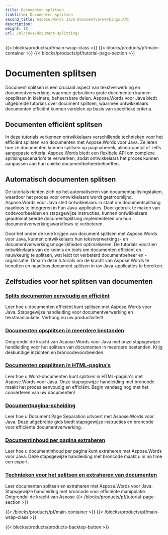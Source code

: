```yaml
---
title: Documenten splitsen
linktitle: Documenten splitsen
second_title: Aspose.Words Java Documentverwerkings-API
description: 
weight: 18
url: /nl/java/document-splitting/
---
```


{{< blocks/products/pf/main-wrap-class >}}
{{< blocks/products/pf/main-container >}}
{{< blocks/products/pf/tutorial-page-section >}}

# Documenten splitsen


Document splitsen is een cruciaal aspect van tekstverwerking en documentverwerking, waarmee gebruikers grote documenten kunnen opsplitsen in kleinere, beheersbare delen. Aspose.Words voor Java biedt uitgebreide tutorials over document splitsen, waarmee ontwikkelaars documenten efficiënt kunnen verdelen op basis van specifieke criteria.

## Documenten efficiënt splitsen

In deze tutorials verkennen ontwikkelaars verschillende technieken voor het efficiënt splitsen van documenten met Aspose.Words voor Java. Ze leren hoe ze documenten kunnen splitsen op paginabereik, alinea-aantal of zelfs aangepaste criteria. Aspose.Words biedt een flexibele API om complexe splitsingsscenario's te verwerken, zodat ontwikkelaars het proces kunnen aanpassen aan hun unieke documentbeheerbehoeften.

## Automatisch documenten splitsen

De tutorials richten zich op het automatiseren van documentsplitsingstaken, waardoor het proces voor ontwikkelaars wordt gestroomlijnd. Aspose.Words voor Java stelt ontwikkelaars in staat om documentsplitsing naadloos te integreren in hun Java-applicaties. Door gebruik te maken van codevoorbeelden en stapsgewijze instructies, kunnen ontwikkelaars geautomatiseerde documentsplitsing implementeren om hun documentverwerkingsworkflows te verbeteren.

Door het onder de knie krijgen van document splitsen met Aspose.Words voor Java, kunnen ontwikkelaars hun tekstverwerkings- en documentverwerkingsmogelijkheden optimaliseren. De tutorials voorzien ontwikkelaars van de kennis en tools om documenten efficiënt en nauwkeurig te splitsen, wat leidt tot verbeterd documentbeheer en -organisatie. Omarm deze tutorials om de kracht van Aspose.Words te benutten en naadloos document splitsen in uw Java-applicaties te bereiken.

## Zelfstudies voor het splitsen van documenten

### [Splits documenten eenvoudig en efficiënt](./split-documents-easily-efficiently/)

Leer hoe u documenten efficiënt kunt splitsen met Aspose.Words voor Java. Stapsgewijze handleiding voor documentverwerking en tekstmanipulatie. Verhoog nu uw productiviteit!
### [Documenten opsplitsen in meerdere bestanden](./splitting-documents-into-multiple-files/)
Ontgrendel de kracht van Aspose.Words voor Java met onze stapsgewijze handleiding voor het splitsen van documenten in meerdere bestanden. Krijg deskundige inzichten en broncodevoorbeelden.
### [Documenten opsplitsen in HTML-pagina's](./splitting-documents-into-html-pages/)
Leer hoe u Word-documenten kunt splitsen in HTML-pagina's met Aspose.Words voor Java. Onze stapsgewijze handleiding met broncode maakt het proces eenvoudig en efficiënt. Begin vandaag nog met het converteren van uw documenten!
### [Documentpagina-scheiding](./document-page-separation/)
Leer hoe u Document Page Separation uitvoert met Aspose.Words voor Java. Deze uitgebreide gids biedt stapsgewijze instructies en broncode voor efficiënte documentverwerking.
### [Documentinhoud per pagina extraheren](./extracting-document-content-pages/)
Leer hoe u documentinhoud per pagina kunt extraheren met Aspose.Words voor Java. Deze stapsgewijze handleiding met broncode maakt u in no time een expert.
### [Technieken voor het splitsen en extraheren van documenten](./document-splitting-extraction-techniques/)
Leer documenten splitsen en extraheren met Aspose.Words voor Java. Stapsgewijze handleiding met broncode voor efficiënte manipulatie. Ontgrendel de kracht van Aspose
{{< /blocks/products/pf/tutorial-page-section >}}

{{< /blocks/products/pf/main-container >}}
{{< /blocks/products/pf/main-wrap-class >}}

{{< blocks/products/products-backtop-button >}}

